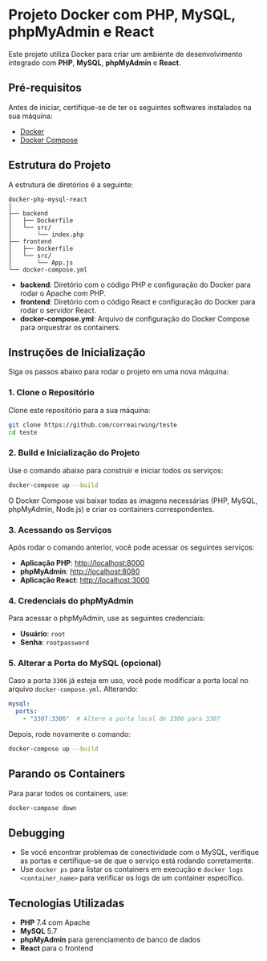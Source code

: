 # Projeto Docker com PHP, MySQL, phpMyAdmin e React

Este projeto utiliza Docker para criar um ambiente de desenvolvimento integrado com **PHP**, **MySQL**, **phpMyAdmin** e **React**.

## Pré-requisitos

Antes de iniciar, certifique-se de ter os seguintes softwares instalados na sua máquina:

- [Docker](https://www.docker.com/get-started)
- [Docker Compose](https://docs.docker.com/compose/install/)

## Estrutura do Projeto

A estrutura de diretórios é a seguinte:

```
docker-php-mysql-react
│
├── backend
│   ├── Dockerfile
│   └── src/
│       └── index.php
├── frontend
│   ├── Dockerfile
│   └── src/
│       └── App.js
└── docker-compose.yml
```

- **backend**: Diretório com o código PHP e configuração do Docker para rodar o Apache com PHP.
- **frontend**: Diretório com o código React e configuração do Docker para rodar o servidor React.
- **docker-compose.yml**: Arquivo de configuração do Docker Compose para orquestrar os containers.

## Instruções de Inicialização

Siga os passos abaixo para rodar o projeto em uma nova máquina:

### 1. Clone o Repositório

Clone este repositório para a sua máquina:

```bash
git clone https://github.com/correairwing/teste
cd teste
```

### 2. Build e Inicialização do Projeto

Use o comando abaixo para construir e iniciar todos os serviços:

```bash
docker-compose up --build
```

O Docker Compose vai baixar todas as imagens necessárias (PHP, MySQL, phpMyAdmin, Node.js) e criar os containers correspondentes.

### 3. Acessando os Serviços

Após rodar o comando anterior, você pode acessar os seguintes serviços:

- **Aplicação PHP**: [http://localhost:8000](http://localhost:8000)
- **phpMyAdmin**: [http://localhost:8080](http://localhost:8080)
- **Aplicação React**: [http://localhost:3000](http://localhost:3000)

### 4. Credenciais do phpMyAdmin

Para acessar o phpMyAdmin, use as seguintes credenciais:

- **Usuário**: `root`
- **Senha**: `rootpassword`

### 5. Alterar a Porta do MySQL (opcional)

Caso a porta `3306` já esteja em uso, você pode modificar a porta local no arquivo `docker-compose.yml`. Alterando:

```yaml
mysql:
  ports:
    - "3307:3306"  # Altere a porta local de 3306 para 3307
```

Depois, rode novamente o comando:

```bash
docker-compose up --build
```

## Parando os Containers

Para parar todos os containers, use:

```bash
docker-compose down
```

## Debugging

- Se você encontrar problemas de conectividade com o MySQL, verifique as portas e certifique-se de que o serviço está rodando corretamente.
- Use `docker ps` para listar os containers em execução e `docker logs <container_name>` para verificar os logs de um container específico.

## Tecnologias Utilizadas

- **PHP** 7.4 com Apache
- **MySQL** 5.7
- **phpMyAdmin** para gerenciamento de banco de dados
- **React** para o frontend
